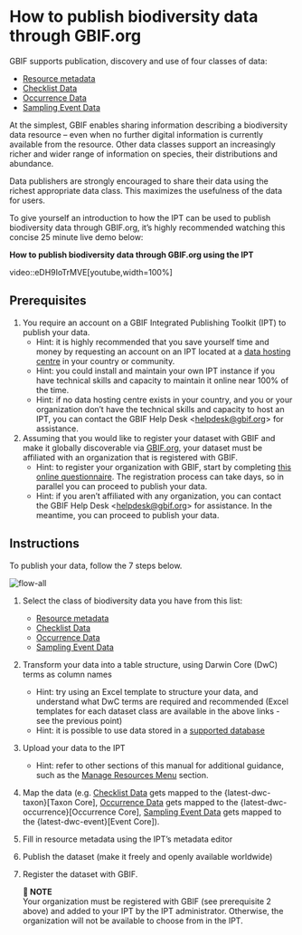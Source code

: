 # How to publish biodiversity data through GBIF.org

GBIF supports publication, discovery and use of four classes of data:

* [Resource metadata](resource-metadata.adoc)
* [Checklist Data](checklist-data.adoc)
* [Occurrence Data](occurrence-data.adoc)
* [Sampling Event Data](sampling-event-data.adoc)

At the simplest, GBIF enables sharing information describing a biodiversity data resource – even when no further digital information is currently available from the resource. Other data classes support an increasingly richer and wider range of information on species, their distributions and abundance.

Data publishers are strongly encouraged to share their data using the richest appropriate data class. This maximizes the usefulness of the data for users.

To give yourself an introduction to how the IPT can be used to publish biodiversity data through GBIF.org, it’s highly recommended watching this concise 25 minute live demo below:

**How to publish biodiversity data through GBIF.org using the IPT**

video::eDH9IoTrMVE[youtube,width=100%]

## Prerequisites

1. You require an account on a GBIF Integrated Publishing Toolkit (IPT) to publish your data.
   * Hint: it is highly recommended that you save yourself time and money by requesting an account on an IPT located at a [data hosting centre](https://www.gbif.org/data-hosting-centres) in your country or community.
   * Hint: you could install and maintain your own IPT instance if you have technical skills and capacity to maintain it online near 100% of the time.
   * Hint: if no data hosting centre exists in your country, and you or your organization don’t have the technical skills and capacity to host an IPT, you can contact the GBIF Help Desk &lt;helpdesk@gbif.org> for assistance.
2. Assuming that you would like to register your dataset with GBIF and make it globally discoverable via [GBIF.org](https://www.gbif.org), your dataset must be affiliated with an organization that is registered with GBIF.
   * Hint: to register your organization with GBIF, start by completing [this online questionnaire](https://www.gbif.org/become-a-publisher). The registration process can take days, so in parallel you can proceed to publish your data.
   * Hint: if you aren’t affiliated with any organization, you can contact the GBIF Help Desk &lt;helpdesk@gbif.org> for assistance. In the meantime, you can proceed to publish your data.

## Instructions

To publish your data, follow the 7 steps below.

![flow-all](ipt2/flow-all.png)

1. Select the class of biodiversity data you have from this list:
   * [Resource metadata](resource-metadata.adoc)
   * [Checklist Data](checklist-data.adoc)
   * [Occurrence Data](occurrence-data.adoc)
   * [Sampling Event Data](sampling-event-data.adoc)
2. Transform your data into a table structure, using Darwin Core (DwC) terms as column names
   * Hint: try using an Excel template to structure your data, and understand what DwC terms are required and recommended (Excel templates for each dataset class are available in the above links - see the previous point)
   * Hint: it is possible to use data stored in a [supported database](database-connection.adoc)
3. Upload your data to the IPT
   * Hint: refer to other sections of this manual for additional guidance, such as the [Manage Resources Menu](manage-resources.adoc) section.
4. Map the data (e.g. [Checklist Data](checklist-data.adoc) gets mapped to the {latest-dwc-taxon}[Taxon Core], [Occurrence Data](occurrence-data.adoc) gets mapped to the {latest-dwc-occurrence}[Occurrence Core], [Sampling Event Data](sampling-event-data.adoc) gets mapped to the {latest-dwc-event}[Event Core]).
5. Fill in resource metadata using the IPT’s metadata editor
6. Publish the dataset (make it freely and openly available worldwide)
7. Register the dataset with GBIF.

   **📌 NOTE**\
   Your organization must be registered with GBIF (see prerequisite 2 above) and added to your IPT by the IPT administrator. Otherwise, the organization will not be available to choose from in the IPT.
